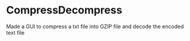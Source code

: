 # CompressDecompress
Made a GUI to compress a txt file into GZIP file and decode the encoded text file 

